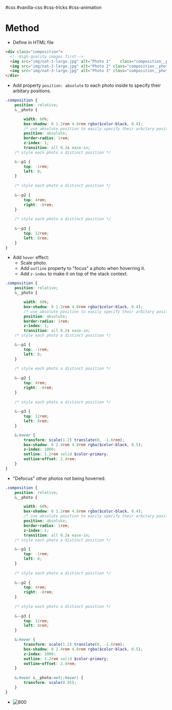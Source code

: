 #css #vanilla-css  #css-tricks  #css-animation 

# Method
- Define in HTML file
```HTML
<div class="composition">
  <!--High-quality images first-->
  <img src="img/nat-1-large.jpg" alt="Photo 1"    class="composition__photo composition__photo--p1">
  <img src="img/nat-2-large.jpg" alt="Photo 2" class="composition__photo composition__photo--p2">
  <img src="img/nat-3-large.jpg" alt="Photo 3" class="composition__photo composition__photo--p3">
</div>
```
- Add property `position: absolute` to each photo inside to specify their arbitary positions.
```SCSS
.composition {
	position: relative;
	&__photo {

		width: 60%;
		box-shadow: 0 1.2rem 4.8rem rgba($color-black, 0.4);
		/* use absolute position to easily specify their arbitary position */
		position: absolute;
		border-radius: 1rem;
		z-index: 1;
		transition: all 0.2s ease-in;
    /* style each photo a distinct position */

	&--p1 {
		top: -1rem;
		left: 0;
	}
	
	/* style each photo a distinct position */
	
	&--p2 {
		top: 4rem;
		right: -8rem;
	}
	
	/* style each photo a distinct position */
	
	&--p3 {
		top: 12rem;
		left: 8rem;
	}
}
```

- Add `hover` effect:
	- Scale photo.
	- Add `outline` property to "focus" a photo when hoverring it. 
	- Add `z-index` to make it on top of the stack context.
```SCSS
.composition {
	position: relative;
	&__photo {

		width: 60%;
		box-shadow: 0 1.2rem 4.8rem rgba($color-black, 0.4);
		/* use absolute position to easily specify their arbitary position */
		position: absolute;
		border-radius: 1rem;
		z-index: 1;
		transition: all 0.2s ease-in;
    /* style each photo a distinct position */

	&--p1 {
		top: -1rem;
		left: 0;
	}
	
	/* style each photo a distinct position */
	
	&--p2 {
		top: 4rem;
		right: -8rem;
	}
	
	/* style each photo a distinct position */
	
	&--p3 {
		top: 12rem;
		left: 8rem;
	}

	&:hover {
		transform: scale(1.2) translate(0, -1.6rem);
		box-shadow: 0 2.4rem 4.8rem rgba($color-black, 0.5);
		z-index: 1000;
		outline: 1.2rem solid $color-primary;
		outline-offset: 2.4rem;
	}
}
```

- "Defocus" other photos not being hoverred.
```SCSS
.composition {
	position: relative;
	&__photo {

		width: 60%;
		box-shadow: 0 1.2rem 4.8rem rgba($color-black, 0.4);
		/* use absolute position to easily specify their arbitary position */
		position: absolute;
		border-radius: 1rem;
		z-index: 1;
		transition: all 0.2s ease-in;
    /* style each photo a distinct position */

	&--p1 {
		top: -1rem;
		left: 0;
	}
	
	/* style each photo a distinct position */
	
	&--p2 {
		top: 4rem;
		right: -8rem;
	}
	
	/* style each photo a distinct position */
	
	&--p3 {
		top: 12rem;
		left: 8rem;
	}

	&:hover {
		transform: scale(1.2) translate(0, -1.6rem);
		box-shadow: 0 2.4rem 4.8rem rgba($color-black, 0.5);
		z-index: 1000;
		outline: 1.2rem solid $color-primary;
		outline-offset: 2.4rem;
	}
	
	&:hover &__photo:not(:hover) {
		transform: scale(0.95);
	}
}
```

- ![800](Pasted%20image%2020240624173749.png)